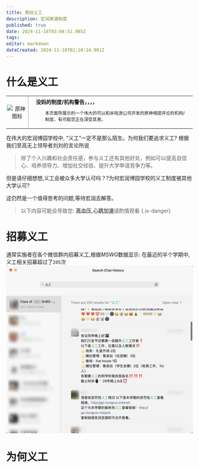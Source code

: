 ```yaml
---
title: 黑奴义工
description: 宏润离谱制度
published: true
date: 2024-11-18T03:04:51.985Z
tags: 
editor: markdown
dateCreated: 2024-11-18T02:10:14.901Z
---
```


# 什么是义工

<table class="custom-table">
  <tr>
    <td style="width: 55px; padding: 2px; text-align: center; border-right:1px solid #AAA;">
      <img src="https://photo.vteamer.cc/i/2024/11/18/i9h0ks.png
" alt="原神图标" />
    </td>
    <td style="padding: 5px 20px;">
      <b>没妈的制度/机构警告，，，，</b>
      <div style="font-size: smaller; margin: 2px 0px 2px 25px;">
        <p>本页面所展示的一个伟大的可以和米哈游公司开发的原神相提并论的机构/制度，有可能您正在深受其害。</p >
      </div>
    </td>
  </tr>
</table>


在伟大的宏润博园学校中, “义工”一定不是那么陌生。为何我们要追求义工? 根据我们至高无上领导者刘刘的言论所说

> 除了个人兴趣和社会责任感，参与义工还有其他好处，例如可以提高自信心、培养领导力、增加社交经验、提升大学申请竞争力等。

但是请仔细想想,义工会被众多大学认可吗？?为何宏润博园学校的义工制度被其他大学认可?

这仍然是一个值得思考的问题,等待宏润去解答。

> 以下内容可能会导致您: **高血压,心跳加速**请酌情观看
{.is-danger}

# 招募义工
通常实施者在各个微信群内招募义工,根据*MSWG*数据显示:
在最近的半个学期中,义工相关招募超过了`205`次
![qq_1731895660145.png](/service-hour/qq_1731895660145.png)

# 为何义工




